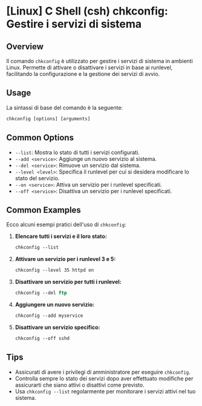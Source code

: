 # [Linux] C Shell (csh) chkconfig: Gestire i servizi di sistema

## Overview
Il comando `chkconfig` è utilizzato per gestire i servizi di sistema in ambienti Linux. Permette di attivare o disattivare i servizi in base ai runlevel, facilitando la configurazione e la gestione dei servizi di avvio.

## Usage
La sintassi di base del comando è la seguente:

```csh
chkconfig [options] [arguments]
```

## Common Options
- `--list`: Mostra lo stato di tutti i servizi configurati.
- `--add <service>`: Aggiunge un nuovo servizio al sistema.
- `--del <service>`: Rimuove un servizio dal sistema.
- `--level <level>`: Specifica il runlevel per cui si desidera modificare lo stato del servizio.
- `--on <service>`: Attiva un servizio per i runlevel specificati.
- `--off <service>`: Disattiva un servizio per i runlevel specificati.

## Common Examples
Ecco alcuni esempi pratici dell'uso di `chkconfig`:

1. **Elencare tutti i servizi e il loro stato:**
   ```csh
   chkconfig --list
   ```

2. **Attivare un servizio per i runlevel 3 e 5:**
   ```csh
   chkconfig --level 35 httpd on
   ```

3. **Disattivare un servizio per tutti i runlevel:**
   ```csh
   chkconfig --del ftp
   ```

4. **Aggiungere un nuovo servizio:**
   ```csh
   chkconfig --add myservice
   ```

5. **Disattivare un servizio specifico:**
   ```csh
   chkconfig --off sshd
   ```

## Tips
- Assicurati di avere i privilegi di amministratore per eseguire `chkconfig`.
- Controlla sempre lo stato dei servizi dopo aver effettuato modifiche per assicurarti che siano attivi o disattivi come previsto.
- Usa `chkconfig --list` regolarmente per monitorare i servizi attivi nel tuo sistema.